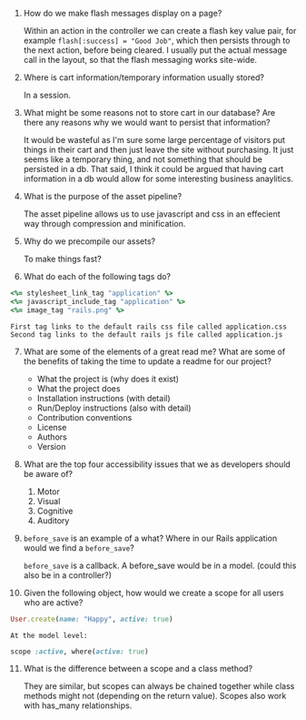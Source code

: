 1. How do we make flash messages display on a page?

	Within an action in the controller we can create a flash key value pair, for example `flash[:success] = "Good Job"`, which then persists through to the next action, before being cleared. I usually put the actual message call in the layout, so that the flash messaging works site-wide.

2. Where is cart information/temporary information usually stored?

	In a session.

3. What might be some reasons not to store cart in our database? Are there any reasons why we would want to persist that information?

	It would be wasteful as I'm sure some large percentage of visitors put things in their cart and then just leave the site without purchasing. It just seems like a temporary thing, and not something that should be persisted in a db. That said, I think it could be argued that having cart information in a db would allow for some interesting business anaylitics.

4. What is the purpose of the asset pipeline?

	The asset pipeline allows us to use javascript and css in an effecient way through compression and minification.

5. Why do we precompile our assets?

	To make things fast?

6. What do each of the following tags do?

```ruby 
<%= stylesheet_link_tag "application" %>
<%= javascript_include_tag "application" %>
<%= image_tag "rails.png" %>
```

	First tag links to the default rails css file called application.css
	Second tag links to the default rails js file called application.js

7. What are some of the elements of a great read me? What are some of the benefits of taking the time to update a readme for our project?

	* What the project is (why does it exist)
	* What the project does
	* Installation instructions (with detail)
	* Run/Deploy instructions (also with detail)
	* Contribution conventions
	* License
	* Authors
	* Version

8. What are the top four accessibility issues that we as developers should be aware of?

	1. Motor
	2. Visual
	3. Cognitive
	4. Auditory

9. `before_save` is an example of a what? Where in our Rails application would we find a `before_save`?

	`before_save` is a callback. A before_save would be in a model. (could this also be in a controller?)

10. Given the following object, how would we create a scope for all users who are active?

```ruby 
User.create(name: "Happy", active: true)
```
	At the model level:

```ruby
scope :active, where(active: true)
```

11. What is the difference between a scope and a class method?

	They are similar, but scopes can always be chained together while class methods might not (depending on the return value). Scopes also work with has_many relationships.
